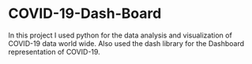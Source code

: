 # COVID-19-Dash-Board
In this project I used python for the data analysis and visualization of COVID-19 data world wide. Also used the dash library for the Dashboard representation of COVID-19.
